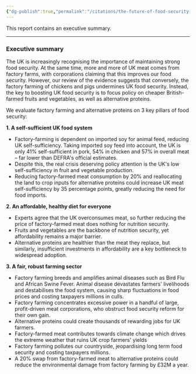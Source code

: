 ```yaml
---
{"dg-publish":true,"permalink":"/citations/the-future-of-food-security-in-the-uk-conservative-animal-welfare-foundation/","created":"2025-10-28T12:06:07.665+00:00","updated":"2025-10-28T12:06:07.666+00:00"}
---
```



This report contains an executive summary.

***

### Executive summary

The UK is increasingly recognising the importance of maintaining strong food security. At the same time, more and more of UK meat comes from factory farms, with corporations claiming that this improves our food security. However, our review of the evidence suggests that conversely, the factory farming of chickens and pigs undermines UK food security. Instead, the key to boosting UK food security is to focus policy on cheaper British-farmed fruits and vegetables, as well as alternative proteins.

We evaluate factory farming and alternative proteins on 3 key pillars of food security:

**1. A self-sufficient UK food system**
*   Factory-farming is dependent on imported soy for animal feed, reducing UK self-sufficiency. Taking imported soy feed into account, the UK is only 41% self-sufficient in pork, 54% in chicken and 57% in overall meat – far lower than DEFRA's official estimates.
*   Despite this, the real crisis deserving policy attention is the UK's low self-sufficiency in fruit and vegetable production.
*   Reducing factory-farmed meat consumption by 20% and reallocating the land to crop inputs for alternative proteins could increase UK meat self-sufficiency by 35 percentage points, greatly reducing the need for food imports.

**2. An affordable, healthy diet for everyone**
*   Experts agree that the UK overconsumes meat, so further reducing the price of factory-farmed meat does nothing for nutrition security.
*   Fruits and vegetables are the backbone of nutrition security, yet affordability remains a major barrier.
*   Alternative proteins are healthier than the meat they replace, but similarly, insufficient investments in affordability are a key bottleneck to widespread adoption.

**3. A fair, robust farming sector**
*   Factory farming breeds and amplifies animal diseases such as Bird Flu and African Swine Fever. Animal disease devastates farmers' livelihoods and destabilises the food system, causing sharp fluctuations in food prices and costing taxpayers millions in culls.
*   Factory farming concentrates excessive power in a handful of large, profit-driven meat corporations, who obstruct food security reform for their own gain.
*   Alternative proteins could create thousands of rewarding jobs for UK farmers.
*   Factory-farmed meat contributes towards climate change which drives the extreme weather that ruins UK crop farmers' yields
*   Factory farming pollutes our countryside, jeopardising long term food security and costing taxpayers millions.
*   A 20% swap from factory-farmed meat to alternative proteins could reduce the environmental damage from factory farming by £32M a year.
